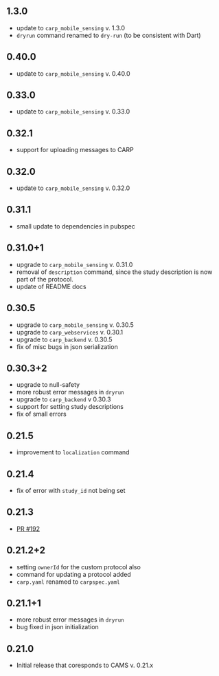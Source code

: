 ## 1.3.0

* update to `carp_mobile_sensing` v. 1.3.0
* `dryrun` command renamed to `dry-run` (to be consistent with Dart)

## 0.40.0

* update to `carp_mobile_sensing` v. 0.40.0

## 0.33.0

* update to `carp_mobile_sensing` v. 0.33.0

## 0.32.1

* support for uploading messages to CARP

## 0.32.0

* update to `carp_mobile_sensing` v. 0.32.0

## 0.31.1

* small update to dependencies in pubspec

## 0.31.0+1

* upgrade to `carp_mobile_sensing` v. 0.31.0
* removal of `description` command, since the study description is now part of the protocol.
* update of README docs

## 0.30.5

* upgrade to `carp_mobile_sensing` v. 0.30.5
* upgrade to `carp_webservices` v. 0.30.1
* upgrade to `carp_backend` v. 0.30.5
* fix of misc bugs in json serialization

## 0.30.3+2

* upgrade to null-safety
* more robust error messages in `dryrun`
* upgrade to `carp_backend` v 0.30.3
* support for setting study descriptions
* fix of small errors

## 0.21.5

* improvement to `localization` command

## 0.21.4

* fix of error with `study_id` not being set

## 0.21.3

* [PR #192](https://github.com/cph-cachet/carp.sensing-flutter/pull/192)

## 0.21.2+2

* setting `ownerId` for the custom protocol also
* command for updating a protocol added
* `carp.yaml` renamed to `carpspec.yaml`

## 0.21.1+1

* more robust error messages in `dryrun`
* bug fixed in json initialization

## 0.21.0

* Initial release that coresponds to CAMS v. 0.21.x
